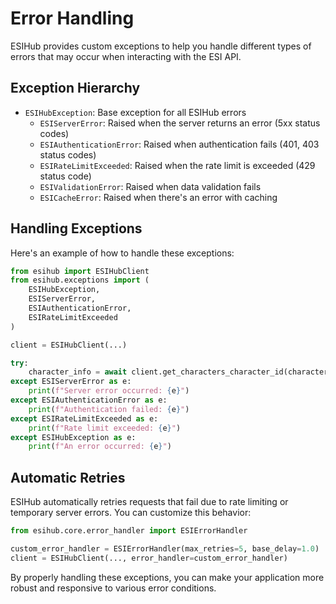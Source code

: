 # Error Handling

ESIHub provides custom exceptions to help you handle different types of errors that may occur when interacting with the ESI API.

## Exception Hierarchy

- `ESIHubException`: Base exception for all ESIHub errors
  - `ESIServerError`: Raised when the server returns an error (5xx status codes)
  - `ESIAuthenticationError`: Raised when authentication fails (401, 403 status codes)
  - `ESIRateLimitExceeded`: Raised when the rate limit is exceeded (429 status code)
  - `ESIValidationError`: Raised when data validation fails
  - `ESICacheError`: Raised when there's an error with caching

## Handling Exceptions

Here's an example of how to handle these exceptions:

```python
from esihub import ESIHubClient
from esihub.exceptions import (
    ESIHubException,
    ESIServerError,
    ESIAuthenticationError,
    ESIRateLimitExceeded
)

client = ESIHubClient(...)

try:
    character_info = await client.get_characters_character_id(character_id=12345)
except ESIServerError as e:
    print(f"Server error occurred: {e}")
except ESIAuthenticationError as e:
    print(f"Authentication failed: {e}")
except ESIRateLimitExceeded as e:
    print(f"Rate limit exceeded: {e}")
except ESIHubException as e:
    print(f"An error occurred: {e}")
```

## Automatic Retries

ESIHub automatically retries requests that fail due to rate limiting or temporary server errors. You can customize this behavior:

```python
from esihub.core.error_handler import ESIErrorHandler

custom_error_handler = ESIErrorHandler(max_retries=5, base_delay=1.0)
client = ESIHubClient(..., error_handler=custom_error_handler)
```

By properly handling these exceptions, you can make your application more robust and responsive to various error conditions.